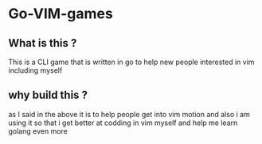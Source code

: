 # Go-VIM-games

## What is this ?

This is a CLI game that is written in go to help new people interested in vim including myself

## why build this ?

as I said in the above it is to help people get into vim motion and also i am using it so that i get better at codding in vim myself and help me learn golang even more
